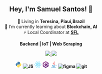 <h2 align="center">
  Hey, I'm Samuel Santos! 👋
</h2>

<p align="center">
  <a>📌 Living in <b>Teresina, Piauí,Brazil</b></a> <br>
  <a>🌱 I’m currently learning about <b>Blockchain, AI</b></a>
<br>
<a>⚡ Local Coordinator at <b><a href="https://studentsforliberty.org/brazil/" >SFL</a></a>
</p>

<p align="center">
  <b>  Backend | IoT | Web Scraping </b>
</p>

<p align="center">
  <a
    href="https://www.linkedin.com/" 
    alt="LinkedIn"
    target="blank"
  >
    <img src="https://img.shields.io/badge/-LinkedIn-584153?style=for-the-badge&logo=Linkedin&logoColor=white" />
  </a>
  <a
    href="https://github.com/samuelssan28"
    alt="GitHub"
    target="blank"
  >
    <img src="https://img.shields.io/badge/-GitHub-584153?style=for-the-badge&logo=Github&logoColor=white" />
  </a>
  <a
    href="https://gitlab.com/Brunonascdev"
    alt="GitLab"
    target="blank"
  >
   
  </a>
</p>
<p align="center">
<img src="https://raw.githubusercontent.com/devicons/devicon/master/icons/python/python-original.svg" alt="python" width="22" height="22"/>
<img src="https://devicons.github.io/devicon/devicon.git/icons/javascript/javascript-original.svg" alt="JS" width="22" height="22"/> 
<img src="https://raw.githubusercontent.com/devicons/devicon/master/icons/react/react-original.svg" alt="react" width="22" height="22"/>
<img src="https://raw.githubusercontent.com/devicons/devicon/master/icons/csharp/csharp-original.svg" alt="react" width="22" height="22"/>
<img src="https://raw.githubusercontent.com/devicons/devicon/master/icons/java/java-original.svg" alt="figma" width="22" height="22"/> 
<img src="https://www.vectorlogo.zone/logos/figma/figma-icon.svg" alt="figma" width="22" height="22"/> 
<img src="https://www.vectorlogo.zone/logos/git-scm/git-scm-icon.svg" alt="git" width="22" height="22"/> 
</p>
